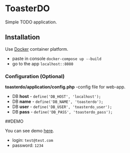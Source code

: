 # ToasterDO
Simple TODO application.

## Installation

Use  [Docker](https://www.docker.com/) container platform.
* paste in console  `docker-compose up --build`
* go to the app     `localhost::8080`

### Configuration (Optional)

**toasterdo/application/config.php** -config file for web-app.
* DB **host** - `define('DB_HOST', 'localhost');` 
* DB **name** - `define('DB_NAME', 'toasterdo');` 
* DB **user** - `define('DB_USER', 'toasterdo_user');` 
* DB **pass** - `define('DB_PASS', 'toasterdo_pass');`

##DEMO

You can see demo [here](http://demo.bitabit.com.ua/). 

* login:     `test@test.com`
* password:  `1234 `
